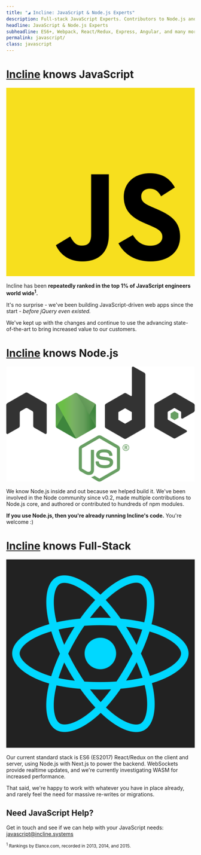 ```yaml
---
title: "◢ Incline: JavaScript & Node.js Experts"
description: Full-stack JavaScript Experts. Contributors to Node.js and hundreds of other JS projects. Experienced with React, Angular, D3, Express, jQuery, and many more.
headline: JavaScript & Node.js Experts
subheadline: ES6+, Webpack, React/Redux, Express, Angular, and many more
permalink: javascript/
class: javascript
---
```


# [Incline](/) knows JavaScript

![JavaScript](/assets/images/javascript.svg)

Incline has been **repeatedly ranked in the top 1% of JavaScript engineers world wide<sup>1</sup>.**

It's no surprise - we've been building JavaScript-driven web apps since the start - *before jQuery even existed.*

We've kept up with the changes and continue to use the advancing state-of-the-art to bring increased value to our customers.

# [Incline](/) knows Node.js

![Node.js](/assets/images/nodejs.svg)

We know Node.js inside and out because we helped build it.
We've been involved in the Node community since v0.2,
 made multiple contributions to Node.js core,
 and authored or contributed to hundreds of npm modules.
 
**If you use Node.js, then you're already running Incline's code.** You're welcome :) 

# [Incline](/) knows Full-Stack

![React](/assets/images/react.svg)

Our current standard stack is ES6 (ES2017) React/Redux on the client and server, using Node.js with Next.js to power the backend.
WebSockets provide realtime updates, and we're currently investigating WASM for increased performance.

That said, we're happy to work with whatever you have in place already, and rarely feel the need for massive re-writes or migrations.


## Need JavaScript Help?

Get in touch and see if we can help with your JavaScript needs: [javascript@incline.systems](mailto:javascript@incline.systems?subject=We%20need%20some%20JavaScript%20help&body=Hello%20Incline%2C%0A%0AMy%20company%20is%20%5Bname%20and%20description%20of%20your%20company%5D.%0A%0AWe%20need%20some%20help%20with%20%5Bissues%20your%20company%20is%20facing%5D.%0A%0AThanks!%0A)


<small><sup>1</sup> Rankings by Elance.com, recorded in 2013, 2014, and 2015.</small>
